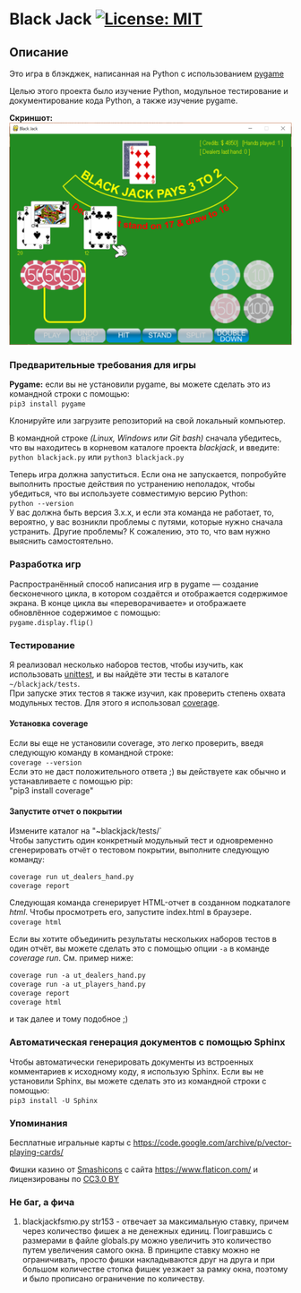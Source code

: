 # Black Jack [![License: MIT](https://img.shields.io/badge/License-MIT-blue.svg)](https://opensource.org/licenses/MIT)

## Описание
Это игра в блэкджек, написанная на Python с использованием [pygame](https://www.pygame.org/news)  

Целью этого проекта было изучение Python, модульное тестирование и документирование кода Python, а также изучение pygame.

**Скриншот:**
![](./images/blackjack_screenshot.png)

### Предварительные требования для игры

**Pygame:** если вы не установили pygame, вы можете сделать это из командной строки с помощью:   
`pip3 install pygame` 

Клонируйте или загрузите репозиторий на свой локальный компьютер.  

В командной строке *(Linux, Windows или Git bash)* сначала убедитесь, что вы находитесь в корневом каталоге проекта *blackjack*, и введите:   
`python blackjack.py` или `python3 blackjack.py`  


Теперь игра должна запуститься. Если она не запускается, попробуйте выполнить простые действия по устранению неполадок, чтобы убедиться, что вы используете совместимую версию Python:   
`python --version`  
У вас должна быть версия 3.x.x, и если эта команда не работает, то, вероятно, у вас возникли проблемы с путями, которые нужно сначала устранить. Другие проблемы? К сожалению, это то, что вам нужно выяснить самостоятельно.  

### Разработка игр
Распространённый способ написания игр в pygame — создание бесконечного цикла, в котором создаётся и отображается содержимое экрана. В конце цикла вы «переворачиваете» и отображаете обновлённое содержимое с помощью:  
`pygame.display.flip()`  


### Тестирование
Я реализовал несколько наборов тестов, чтобы изучить, как использовать 
[unittest](https://docs.python.org/3/library/unittest.html), и вы найдёте эти тесты в каталоге `~/blackjack/tests`.   
При запуске этих тестов я также изучил, как проверить степень охвата модульных тестов.  Для этого я использовал [coverage](https://coverage.readthedocs.io/en/coverage-4.5.1x/).    

#### Установка coverage
Если вы еще не установили coverage, это легко проверить, введя следующую
команду в командной строке:  
`coverage --version`  
Если это не даст положительного ответа ;) вы действуете как обычно и устанавливаете с
помощью pip:  
"pip3 install coverage"

#### Запустите отчет о покрытии
Измените каталог на "~blackjack/tests/`  
Чтобы запустить один конкретный модульный тест и одновременно сгенерировать отчёт о тестовом покрытии, выполните следующую команду:    
```
coverage run ut_dealers_hand.py
coverage report
```

Следующая команда сгенерирует HTML-отчет в созданном подкаталоге *html*. Чтобы просмотреть его, запустите index.html в браузере.  
`coverage html`  

Если вы хотите объединить результаты нескольких наборов тестов в один отчёт, вы можете сделать это с помощью опции `-a` в команде *coverage run*. См. пример ниже:
```  
coverage run -a ut_dealers_hand.py
coverage run -a ut_players_hand.py
coverage report
coverage html
```
и так далее и тому подобное ;) 

### Автоматическая генерация документов с помощью Sphinx
Чтобы автоматически генерировать документы из встроенных комментариев к исходному коду, я использую Sphinx. Если вы не установили Sphinx, вы можете сделать это из командной строки с помощью:   
`pip3 install -U Sphinx`  

### Упоминания 
Бесплатные игральные карты с 
<https://code.google.com/archive/p/vector-playing-cards/>  
   
Фишки казино от [Smashicons](https://www.flaticon.com/authors/smashicons) с сайта https://www.flaticon.com/
и лицензированы по [CC3.0 BY](http://creativecommons.org/licenses/by/3.0/)

### Не баг, а фича
1. blackjackfsmю.py  str153 - отвечает за максимальную ставку, причем через количество фишек а не денежных единиц. Поигравшись с размерами в файле globals.py можно увеличить это количество путем увеличения самого окна. В принципе ставку можно не ограничивать, просто фишки накладываются друг на друга и при большом количестве стопка фишек уезжает за рамку окна, поэтому и было прописано ограничение по количеству.